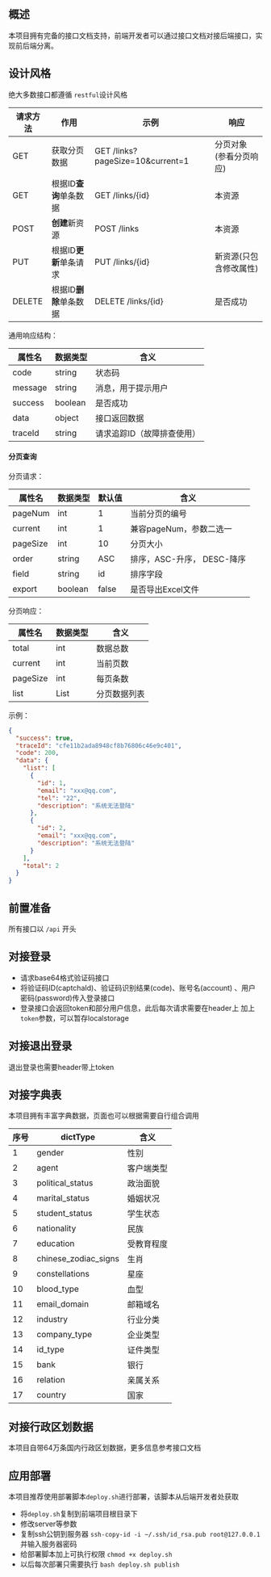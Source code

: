 ## 概述

本项目拥有完备的接口文档支持，前端开发者可以通过接口文档对接后端接口，实现前后端分离。

## 设计风格

绝大多数接口都遵循 `restful`设计风格

| 请求方法   | 作用             | 示例                                 | 响应            |
|--------|----------------|------------------------------------|---------------|
| GET    | 获取分页数据         | GET   /links?pageSize=10&current=1 | 分页对象 (参看分页响应) |
| GET    | 根据ID**查询**单条数据 | GET   /links/{id}                  | 本资源           |
| POST   | **创建**新资源      | POST   /links                      | 本资源           |
| PUT    | 根据ID**更新**单条请求 | PUT   /links/{id}                  | 新资源(只包含修改属性)  |
| DELETE | 根据ID**删除**单条数据 | DELETE   /links/{id}               | 是否成功          |

通用响应结构：

| 属性名     | 数据类型    | 含义             |
|---------|---------|----------------|
| code    | string  | 状态码            |
| message | string  | 消息，用于提示用户      |
| success | boolean | 是否成功           |
| data    | object  | 接口返回数据         |
| traceId | string  | 请求追踪ID（故障排查使用） |

#### 分页查询

分页请求：

| 属性名      | 数据类型    | 默认值   | 含义                 |
|----------|---------|-------|--------------------|
| pageNum  | int     | 1     | 当前分页的编号            |
| current  | int     | 1     | 兼容pageNum，参数二选一    |
| pageSize | int     | 10    | 分页大小               |
| order    | string  | ASC   | 排序，ASC-升序， DESC-降序 |
| field    | string  | id    | 排序字段               |
| export   | boolean | false | 是否导出Excel文件        |

分页响应：

| 属性名      | 数据类型 | 含义     |
|----------|------|--------|
| total    | int  | 数据总数   |
| current  | int  | 当前页数   |
| pageSize | int  | 每页条数   |
| list     | List | 分页数据列表 |

示例：

```json
{
  "success": true,
  "traceId": "cfe11b2ada8948cf8b76806c46e9c401",
  "code": 200,
  "data": {
    "list": [
      {
        "id": 1,
        "email": "xxx@qq.com",
        "tel": "22",
        "description": "系统无法登陆"
      },
      {
        "id": 2,
        "email": "xxx@qq.com",
        "description": "系统无法登陆"
      }
    ],
    "total": 2
  }
}
```

## 前置准备

所有接口以 `/api` 开头

## 对接登录

- 请求base64格式验证码接口
- 将验证码ID(captchaId)、验证码识别结果(code)、账号名(account) 、用户密码(password)传入登录接口
- 登录接口会返回token和部分用户信息，此后每次请求需要在header上 加上`token`参数，可以暂存localstorage

## 对接退出登录

退出登录也需要header带上token

## 对接字典表

本项目拥有丰富字典数据，页面也可以根据需要自行组合调用

| 序号  | dictType             | 含义    |
|-----|----------------------|-------|
| 1   | gender               | 性别    |
| 2   | agent                | 客户端类型 |
| 3   | political_status     | 政治面貌  |
| 4   | marital_status       | 婚姻状况  |
| 5   | student_status       | 学生状态  |
| 6   | nationality          | 民族    |
| 7   | education            | 受教育程度 |
| 8   | chinese_zodiac_signs | 生肖    |
| 9   | constellations       | 星座    |
| 10  | blood_type           | 血型    |
| 11  | email_domain         | 邮箱域名  |
| 12  | industry             | 行业分类  |
| 13  | company_type         | 企业类型  |
| 14  | id_type              | 证件类型  |
| 15  | bank                 | 银行    |
| 16  | relation             | 亲属关系  |
| 17  | country              | 国家    |

## 对接行政区划数据

本项目自带64万条国内行政区划数据，更多信息参考接口文档

## 应用部署

本项目推荐使用部署脚本`deploy.sh`进行部署，该脚本从后端开发者处获取

- 将`deploy.sh`复制到前端项目根目录下
- 修改server等参数
- 复制ssh公钥到服务器 `ssh-copy-id -i ~/.ssh/id_rsa.pub root@127.0.0.1` 并输入服务器密码
- 给部署脚本加上可执行权限 `chmod +x deploy.sh`
- 以后每次部署只需要执行 `bash deploy.sh publish`
